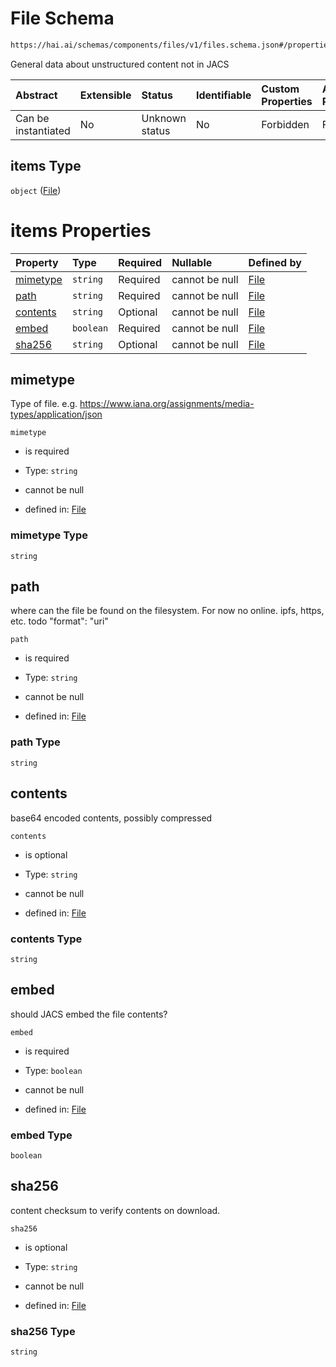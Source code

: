 # File Schema

```txt
https://hai.ai/schemas/components/files/v1/files.schema.json#/properties/jacsFiles/items
```

General data about unstructured content not in JACS

| Abstract            | Extensible | Status         | Identifiable | Custom Properties | Additional Properties | Access Restrictions | Defined In                                                                                                         |
| :------------------ | :--------- | :------------- | :----------- | :---------------- | :-------------------- | :------------------ | :----------------------------------------------------------------------------------------------------------------- |
| Can be instantiated | No         | Unknown status | No           | Forbidden         | Forbidden             | none                | [header.schema.json\*](../../https:/hai.ai/schemas/=./schemas/header/v1/header.schema.json "open original schema") |

## items Type

`object` ([File](header-1-properties-jacsfiles-file.md))

# items Properties

| Property              | Type      | Required | Nullable       | Defined by                                                                                                               |
| :-------------------- | :-------- | :------- | :------------- | :----------------------------------------------------------------------------------------------------------------------- |
| [mimetype](#mimetype) | `string`  | Required | cannot be null | [File](files-properties-mimetype.md "https://hai.ai/schemas/components/files/v1/files.schema.json#/properties/mimetype") |
| [path](#path)         | `string`  | Required | cannot be null | [File](files-properties-path.md "https://hai.ai/schemas/components/files/v1/files.schema.json#/properties/path")         |
| [contents](#contents) | `string`  | Optional | cannot be null | [File](files-properties-contents.md "https://hai.ai/schemas/components/files/v1/files.schema.json#/properties/contents") |
| [embed](#embed)       | `boolean` | Required | cannot be null | [File](files-properties-embed.md "https://hai.ai/schemas/components/files/v1/files.schema.json#/properties/embed")       |
| [sha256](#sha256)     | `string`  | Optional | cannot be null | [File](files-properties-sha256.md "https://hai.ai/schemas/components/files/v1/files.schema.json#/properties/sha256")     |

## mimetype

Type of file. e.g. <https://www.iana.org/assignments/media-types/application/json>

`mimetype`

* is required

* Type: `string`

* cannot be null

* defined in: [File](files-properties-mimetype.md "https://hai.ai/schemas/components/files/v1/files.schema.json#/properties/mimetype")

### mimetype Type

`string`

## path

where can the file be found on the filesystem. For now no online. ipfs, https, etc. todo "format": "uri"

`path`

* is required

* Type: `string`

* cannot be null

* defined in: [File](files-properties-path.md "https://hai.ai/schemas/components/files/v1/files.schema.json#/properties/path")

### path Type

`string`

## contents

base64 encoded contents, possibly compressed

`contents`

* is optional

* Type: `string`

* cannot be null

* defined in: [File](files-properties-contents.md "https://hai.ai/schemas/components/files/v1/files.schema.json#/properties/contents")

### contents Type

`string`

## embed

should JACS embed the file contents?

`embed`

* is required

* Type: `boolean`

* cannot be null

* defined in: [File](files-properties-embed.md "https://hai.ai/schemas/components/files/v1/files.schema.json#/properties/embed")

### embed Type

`boolean`

## sha256

content checksum to verify contents on download.

`sha256`

* is optional

* Type: `string`

* cannot be null

* defined in: [File](files-properties-sha256.md "https://hai.ai/schemas/components/files/v1/files.schema.json#/properties/sha256")

### sha256 Type

`string`
